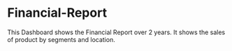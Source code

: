 # Financial-Report
This Dashboard shows the Financial Report over 2 years.
It shows the sales of product by segments and location. 
